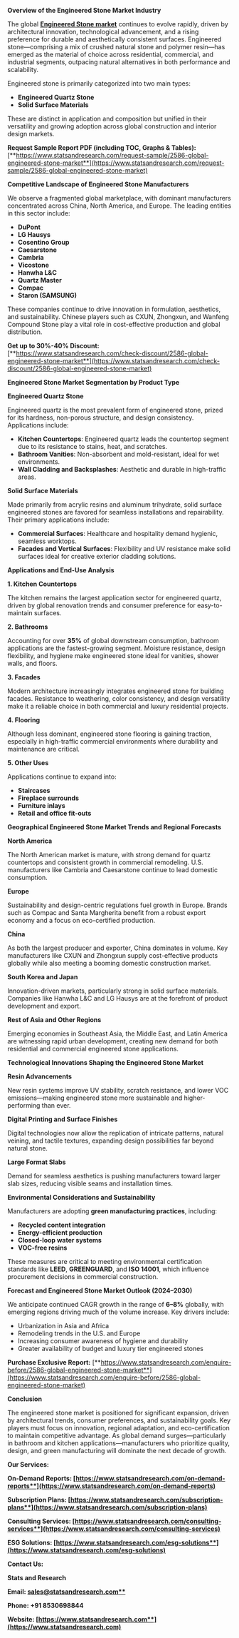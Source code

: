 ﻿**Overview of the Engineered Stone Market Industry**

The global [**Engineered Stone market**](https://www.statsandresearch.com/report/2586-global-engineered-stone-market) continues to evolve rapidly, driven by architectural innovation, technological advancement, and a rising preference for durable and aesthetically consistent surfaces. Engineered stone—comprising a mix of crushed natural stone and polymer resin—has emerged as the material of choice across residential, commercial, and industrial segments, outpacing natural alternatives in both performance and scalability.

Engineered stone is primarily categorized into two main types:

- **Engineered Quartz Stone**
- **Solid Surface Materials**

These are distinct in application and composition but unified in their versatility and growing adoption across global construction and interior design markets.

**Request Sample Report PDF (including TOC, Graphs & Tables):** [**https://www.statsandresearch.com/request-sample/2586-global-engineered-stone-market**](https://www.statsandresearch.com/request-sample/2586-global-engineered-stone-market)

**Competitive Landscape of Engineered Stone Manufacturers**

We observe a fragmented global marketplace, with dominant manufacturers concentrated across China, North America, and Europe. The leading entities in this sector include:

- **DuPont**
- **LG Hausys**
- **Cosentino Group**
- **Caesarstone**
- **Cambria**
- **Vicostone**
- **Hanwha L&C**
- **Quartz Master**
- **Compac**
- **Staron (SAMSUNG)**

These companies continue to drive innovation in formulation, aesthetics, and sustainability. Chinese players such as CXUN, Zhongxun, and Wanfeng Compound Stone play a vital role in cost-effective production and global distribution.

**Get up to 30%-40% Discount:** [**https://www.statsandresearch.com/check-discount/2586-global-engineered-stone-market**](https://www.statsandresearch.com/check-discount/2586-global-engineered-stone-market)

**Engineered Stone Market Segmentation by Product Type**

**Engineered Quartz Stone**

Engineered quartz is the most prevalent form of engineered stone, prized for its hardness, non-porous structure, and design consistency. Applications include:

- **Kitchen Countertops**: Engineered quartz leads the countertop segment due to its resistance to stains, heat, and scratches.
- **Bathroom Vanities**: Non-absorbent and mold-resistant, ideal for wet environments.
- **Wall Cladding and Backsplashes**: Aesthetic and durable in high-traffic areas.

**Solid Surface Materials**

Made primarily from acrylic resins and aluminum trihydrate, solid surface engineered stones are favored for seamless installations and repairability. Their primary applications include:

- **Commercial Surfaces**: Healthcare and hospitality demand hygienic, seamless worktops.
- **Facades and Vertical Surfaces**: Flexibility and UV resistance make solid surfaces ideal for creative exterior cladding solutions.

**Applications and End-Use Analysis**

**1. Kitchen Countertops**

The kitchen remains the largest application sector for engineered quartz, driven by global renovation trends and consumer preference for easy-to-maintain surfaces.

**2. Bathrooms**

Accounting for over **35%** of global downstream consumption, bathroom applications are the fastest-growing segment. Moisture resistance, design flexibility, and hygiene make engineered stone ideal for vanities, shower walls, and floors.

**3. Facades**

Modern architecture increasingly integrates engineered stone for building facades. Resistance to weathering, color consistency, and design versatility make it a reliable choice in both commercial and luxury residential projects.

**4. Flooring**

Although less dominant, engineered stone flooring is gaining traction, especially in high-traffic commercial environments where durability and maintenance are critical.

**5. Other Uses**

Applications continue to expand into:

- **Staircases**
- **Fireplace surrounds**
- **Furniture inlays**
- **Retail and office fit-outs**

**Geographical Engineered Stone Market Trends and Regional Forecasts**

**North America**

The North American market is mature, with strong demand for quartz countertops and consistent growth in commercial remodeling. U.S. manufacturers like Cambria and Caesarstone continue to lead domestic consumption.

**Europe**

Sustainability and design-centric regulations fuel growth in Europe. Brands such as Compac and Santa Margherita benefit from a robust export economy and a focus on eco-certified production.

**China**

As both the largest producer and exporter, China dominates in volume. Key manufacturers like CXUN and Zhongxun supply cost-effective products globally while also meeting a booming domestic construction market.

**South Korea and Japan**

Innovation-driven markets, particularly strong in solid surface materials. Companies like Hanwha L&C and LG Hausys are at the forefront of product development and export.

**Rest of Asia and Other Regions**

Emerging economies in Southeast Asia, the Middle East, and Latin America are witnessing rapid urban development, creating new demand for both residential and commercial engineered stone applications.

**Technological Innovations Shaping the Engineered Stone Market**

**Resin Advancements**

New resin systems improve UV stability, scratch resistance, and lower VOC emissions—making engineered stone more sustainable and higher-performing than ever.

**Digital Printing and Surface Finishes**

Digital technologies now allow the replication of intricate patterns, natural veining, and tactile textures, expanding design possibilities far beyond natural stone.

**Large Format Slabs**

Demand for seamless aesthetics is pushing manufacturers toward larger slab sizes, reducing visible seams and installation times.

**Environmental Considerations and Sustainability**

Manufacturers are adopting **green manufacturing practices**, including:

- **Recycled content integration**
- **Energy-efficient production**
- **Closed-loop water systems**
- **VOC-free resins**

These measures are critical to meeting environmental certification standards like **LEED**, **GREENGUARD**, and **ISO 14001**, which influence procurement decisions in commercial construction.

**Forecast and Engineered Stone Market Outlook (2024–2030)**

We anticipate continued CAGR growth in the range of **6–8%** globally, with emerging regions driving much of the volume increase. Key drivers include:

- Urbanization in Asia and Africa
- Remodeling trends in the U.S. and Europe
- Increasing consumer awareness of hygiene and durability
- Greater availability of budget and luxury tier engineered stones

**Purchase Exclusive Report:** [**https://www.statsandresearch.com/enquire-before/2586-global-engineered-stone-market**](https://www.statsandresearch.com/enquire-before/2586-global-engineered-stone-market)

**Conclusion**

The engineered stone market is positioned for significant expansion, driven by architectural trends, consumer preferences, and sustainability goals. Key players must focus on innovation, regional adaptation, and eco-certification to maintain competitive advantage. As global demand surges—particularly in bathroom and kitchen applications—manufacturers who prioritize quality, design, and green manufacturing will dominate the next decade of growth.

**Our Services:**

**On-Demand Reports: [https://www.statsandresearch.com/on-demand-reports**](https://www.statsandresearch.com/on-demand-reports)**

**Subscription Plans: [https://www.statsandresearch.com/subscription-plans**](https://www.statsandresearch.com/subscription-plans)**

**Consulting Services: [https://www.statsandresearch.com/consulting-services**](https://www.statsandresearch.com/consulting-services)**

**ESG Solutions: [https://www.statsandresearch.com/esg-solutions**](https://www.statsandresearch.com/esg-solutions)**

**Contact Us:**

**Stats and Research**

**Email: [sales@statsandresearch.com**](mailto:sales@statsandresearch.com)**

**Phone: +91 8530698844**

**Website: [https://www.statsandresearch.com**](https://www.statsandresearch.com)**
